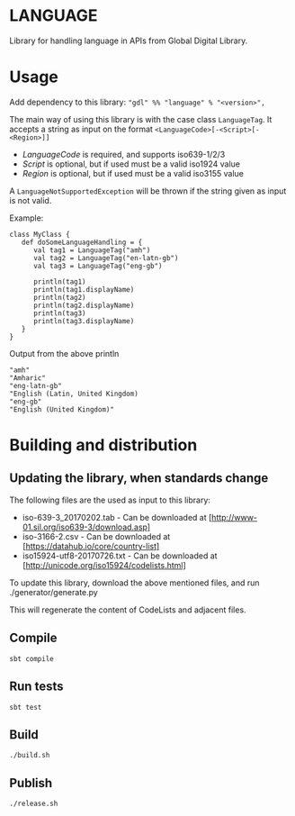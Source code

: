 # LANGUAGE
Library for handling language in APIs from Global Digital Library.

# Usage
Add dependency to this library: `"gdl" %% "language" % "<version>",`

The main way of using this library is with the case class `LanguageTag`.
It accepts a string as input on the format `<LanguageCode>[-<Script>[-<Region>]]`
* _LanguageCode_ is required, and supports iso639-1/2/3
* _Script_ is optional, but if used must be a valid iso1924 value
* _Region_ is optional, but if used must be a valid iso3155 value

A `LanguageNotSupportedException` will be thrown if the string given as input is not valid.

Example:

    class MyClass {
       def doSomeLanguageHandling = {
          val tag1 = LanguageTag("amh")
          val tag2 = LanguageTag("en-latn-gb")
          val tag3 = LanguageTag("eng-gb")
          
          println(tag1)
          println(tag1.displayName)
          println(tag2)
          println(tag2.displayName)
          println(tag3) 
          println(tag3.displayName)
       }
    }
    
Output from the above println

    "amh"
    "Amharic"
    "eng-latn-gb"
    "English (Latin, United Kingdom)
    "eng-gb"
    "English (United Kingdom)"
 

# Building and distribution

## Updating the library, when standards change
The following files are the used as input to this library:

* iso-639-3_20170202.tab - Can be downloaded at [http://www-01.sil.org/iso639-3/download.asp]
* iso-3166-2.csv - Can be downloaded at [https://datahub.io/core/country-list]
* iso15924-utf8-20170726.txt - Can be downloaded at [http://unicode.org/iso15924/codelists.html]

To update this library, download the above mentioned files, and run ./generator/generate.py

This will regenerate the content of CodeLists and adjacent files.

## Compile
    sbt compile

## Run tests
    sbt test

## Build
    ./build.sh

## Publish
    ./release.sh
